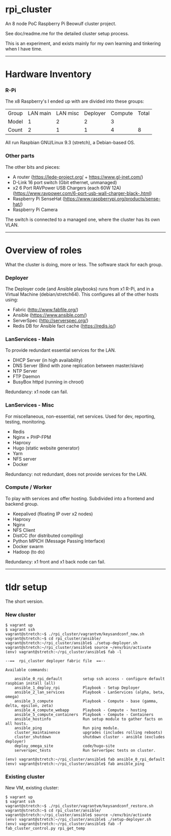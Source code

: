 # rpi_cluster

An 8 node PoC Raspberry Pi Beowulf cluster project.

See doc/readme.me for the detailed cluster setup process.

This is an experiment, and exists mainly for my own learning and tinkering when I have time.


---

# Hardware Inventory

### R-Pi

The x8 Raspberry's I ended up with are divided into these groups:

<table>
<tbody>
<tr>
  <td>Group</td>
  <td>LAN main</td>
  <td>LAN misc</td>
  <td>Deployer</td>
  <td>Compute</td>
  <td>Total</td>
</tr>
<tr>
  <td>Model</td>
  <td>1</td>
  <td>2</td>
  <td>2</td>
  <td>3</td>
  <td>&nbsp;</td>
</tr>
<tr>
  <td>Count</td>
  <td>2</td>
  <td>1</td>
  <td>1</td>
  <td>4</td>
  <td>8</td>
</tr>
</tbody>
</table>

All run Raspbian GNU/Linux 9.3 (stretch), a Debian-based OS.

### Other parts

The other bits and pieces:

* A router (https://lede-project.org/ + https://www.gl-inet.com/)
* D-Link 16 port switch (Gbit ethernet, unmanaged)
* x2 6 Port RAVPower USB Chargers (each 60W 12A) (https://www.ravpower.com/6-port-usb-wall-charger-black-.html)
* Raspberry Pi SenseHat (https://www.raspberrypi.org/products/sense-hat/)
* Raspberry Pi Camera

The switch is connected to a managed one, where the cluster has its own VLAN.


---


# Overview of roles

What the cluster is doing, more or less. The software stack for each group.


### Deployer

The Deployer code (and Ansible playbooks) runs from x1 R-Pi, and in a Virtual Machine (debian/stretch64). This configures all of the other hosts using:

* Fabric (http://www.fabfile.org/)
* Ansible (https://www.ansible.com/)
* ServerSpec (http://serverspec.org/)
* Redis DB for Ansible fact cache (https://redis.io/)


### LanServices - Main

To provide redundant essential services for the LAN.

* DHCP Server (in high availability)
* DNS Server (Bind with zone replication between master/slave)
* NTP Server
* FTP Daemon
* BusyBox httpd (running in chroot)

Redundancy: x1 node can fail.


### LanServices - Misc

For miscellaneous, non-essential, net services. Used for dev, reporting, testing, monitoring.

* Redis
* Nginx + PHP-FPM
* Haproxy
* Hugo (static website generator)
* Yarn
* NFS server
* Docker

Redundancy: not redundant, does not provide services for the LAN.


### Compute / Worker

To play with services and offer hosting. Subdivided into a frontend and backend group.

* Keepalived (floating IP over x2 nodes)
* Haproxy
* Nginx
* NFS Client
* DistCC (for distributed compiling)
* Python MPICH (Message Passing Interface)
* Docker swarm
* Hadoop (to do)

Redundancy: x1 front and x1 back node can fail.


---


# tldr setup

The short version.

### New cluster

```
$ vagrant up
$ vagrant ssh
vagrant@stretch:~$ ./rpi_cluster/vagrantvm/keysandconf_new.sh
vagrant@stretch:~$ cd rpi_cluster/ansible/
vagrant@stretch:~/rpi_cluster/ansible$ ./setup-deployer.sh
vagrant@stretch:~/rpi_cluster/ansible$ source ~/env/bin/activate
(env) vagrant@stretch:~/rpi_cluster/ansible$ fab -l

--==  rpi_cluster deployer fabric file  ==--

Available commands:

    ansible_0_rpi_default         setup ssh access - configure default raspbian install (all)
    ansible_1_deploy_rpi          Playbook - Setup Deployer
    ansible_2_lan_services        Playbook - LanServices (alpha, beta, omega)
    ansible_3_compute             Playbook - Compute - base (gamma, delta, epsilon, zeta)
    ansible_4_compute_webapp      Playbook - Compute - hosting
    ansible_5_compute_containers  Playbook - Compute - Containers
    ansible_hostinfo              Run setup module to gather facts on all hosts.
    ansible_ping                  Run ping module.
    cluster_maintainence          upgrades (includes rolling reboots)
    cluster_shutdown              shutdown cluster - ansible (excludes deployer)
    deploy_omega_site             code/hugo-site
    serverspec_tests              Run ServerSpec tests on cluster.

(env) vagrant@stretch:~/rpi_cluster/ansible$ fab ansible_0_rpi_default
(env) vagrant@stretch:~/rpi_cluster/ansible$ fab ansible_ping
```

### Existing cluster

New VM, existing cluster:

```
$ vagrant up
$ vagrant ssh
vagrant@stretch:~$ ./rpi_cluster/vagrantvm/keysandconf_restore.sh
vagrant@stretch:~$ cd rpi_cluster/ansible/
vagrant@stretch:~/rpi_cluster/ansible$ source ~/env/bin/activate
(env) vagrant@stretch:~/rpi_cluster/ansible$ ./setup-deployer.sh 
(env) vagrant@stretch:~/rpi_cluster/ansible$ fab -f fab_cluster_control.py rpi_get_temp
```
